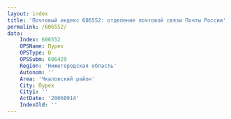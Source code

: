 ```yaml
---
layout: index
title: 'Почтовый индекс 606552: отделение почтовой связи Почты России'
permalink: /606552/
data:
    Index: 606552
    OPSName: Пурех
    OPSType: О
    OPSSubm: 606429
    Region: 'Нижегородская область'
    Autonom: ''
    Area: 'Чкаловский район'
    City: Пурех
    City1: ''
    ActDate: '20060914'
    IndexOld: ''
---
```

